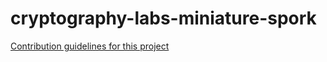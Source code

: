 # cryptography-labs-miniature-spork
[Contribution guidelines for this project](cryptography-labs-miniature-spork/src/First.scala)
